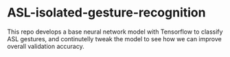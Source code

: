 # ASL-isolated-gesture-recognition
This repo develops a base neural network model with Tensorflow to classify ASL gestures, and continutelly tweak the model to see how we can improve overall validation accuracy.
